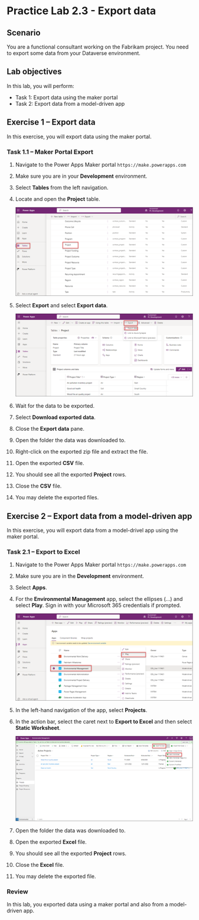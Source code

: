 # Practice Lab 2.3 - Export data

## Scenario

You are a functional consultant working on the Fabrikam project. You need to export some data from your Dataverse environment.

## Lab objectives
In this lab, you will perform:

+ Task 1: Export data using the maker portal
+ Task 2: Export data from a model-driven app

## Exercise 1 – Export data

In this exercise, you will export data using the maker portal.

### Task 1.1 – Maker Portal Export

1. Navigate to the Power Apps Maker portal `https://make.powerapps.com`

1. Make sure you are in your **Development** environment.

1. Select **Tables** from the left navigation.

1. Locate and open the **Project** table.

    ![](../media/mod-02;lab-03(1).png)

1. Select **Export** and select **Export data**.

    ![](../media/mod-02;lab-03(2).png)

1. Wait for the data to be exported.

1. Select **Download exported data**.

1. Close the **Export data** pane.

1. Open the folder the data was downloaded to.

1. Right-click on the exported zip file and extract the file.

1. Open the exported **CSV** file.

1. You should see all the exported **Project** rows.

1. Close the **CSV** file.

1. You may delete the exported files.


## Exercise 2 – Export data from a model-driven app

In this exercise, you will export data from a model-drivel app using the maker portal.

### Task 2.1 – Export to Excel

1. Navigate to the Power Apps Maker portal `https://make.powerapps.com`

1. Make sure you are in the **Development** environment.

1. Select **Apps**.

1. For the **Environmental Management** app, select the ellipses (...) and select **Play**. Sign in with your Microsoft 365 credentials if prompted.

    ![](../media/mod-02;lab-03(3).png)

1. In the left-hand navigation of the app, select **Projects**.

1. In the action bar, select the caret next to **Export to Excel** and then select **Static Worksheet**.

    ![](../media/mod-02;lab-03(4).png)

1. Open the folder the data was downloaded to.

1. Open the exported **Excel** file.

1. You should see all the exported **Project** rows.

1. Close the **Excel** file.

1. You may delete the exported file.

### Review
In this lab, you exported data using a maker portal and also from a model-driven app.
